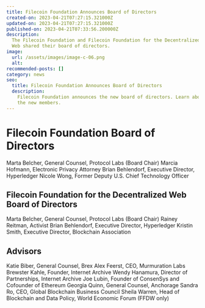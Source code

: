 ```yaml
---
title: Filecoin Foundation Announces Board of Directors
created-on: 2023-04-21T07:27:15.321000Z
updated-on: 2023-04-21T07:27:15.321000Z
published-on: 2023-04-21T07:33:56.200000Z
description:
  The Filecoin Foundation and Filecoin Foundation for the Decentralized
  Web shared their board of directors.
image:
  url: /assets/images/image-c-06.png
  alt:
recommended-posts: []
category: news
seo:
  title: Filecoin Foundation Announces Board of Directors
  description:
    Filecoin Foundation announces the new board of directors. Learn about
    the new members.
---
```


# Filecoin Foundation Board of Directors

Marta Belcher, General Counsel, Protocol Labs (Board Chair)
Marcia Hofmann, Electronic Privacy Attorney
Brian Behlendorf, Executive Director, Hyperledger
Nicole Wong, Former Deputy U.S. Chief Technology Officer

## Filecoin Foundation for the Decentralized Web Board of Directors

Marta Belcher, General Counsel, Protocol Labs (Board Chair)
Rainey Reitman, Activist
Brian Behlendorf, Executive Director, Hyperledger
Kristin Smith, Executive Director, Blockchain Association

## Advisors

Katie Biber, General Counsel, Brex
Alex Feerst, CEO, Murmuration Labs
Brewster Kahle, Founder, Internet Archive
Wendy Hanamura, Director of Partnerships, Internet Archive
Joe Lubin, Founder of ConsenSys and Cofounder of Ethereum
Georgia Quinn, General Counsel, Anchorage
Sandra Ro, CEO, Global Blockchain Business Council
Sheila Warren, Head of Blockchain and Data Policy, World Economic Forum (FFDW only)
